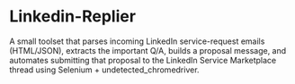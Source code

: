 # Linkedin-Replier
A small toolset that parses incoming LinkedIn service-request emails (HTML/JSON), extracts the important Q/A, builds a proposal message, and automates submitting that proposal to the LinkedIn Service Marketplace thread using Selenium + undetected_chromedriver.
